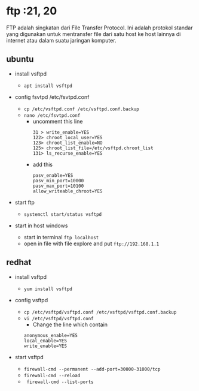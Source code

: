 # ftp :21, 20

FTP adalah singkatan dari File Transfer Protocol. Ini adalah protokol standar yang digunakan untuk mentransfer file dari satu host ke host lainnya di internet atau dalam suatu jaringan komputer.

## ubuntu
- install vsftpd
    - ```apt install vsftpd```

- config fsvtpd /etc/fsvtpd.conf
  - ```cp /etc/vsftpd.conf /etc/vsftpd.conf.backup```
  - ```nano /etc/fsvtpd.conf```
    - uncomment this line
      ```
      31 > write_enable=YES
      122> chroot_local_user=YES
      123> chroot_list_enable=NO
      125> chroot_list_file=/etc/vsftpd.chroot_list
      131> ls_recurse_enable=YES
      ```
    - add this
      ```
      pasv_enable=YES
      pasv_min_port=10000
      pasv_max_port=10100
      allow_writeable_chroot=YES
      ```

- start ftp
  - ```systemctl start/status vsftpd```

- start in host windows
  - start in terminal ```ftp localhost```
  - open in file with file explore and put ```ftp://192.168.1.1```

## redhat
- install vsftpd
  - ```yum install vsftpd```

- config vsftpd
  - ```cp /etc/vsftpd/vsftpd.conf /etc/vsftpd/vsftpd.conf.backup```
  - ```vi /etc/vsftpd/vsftpd.conf```
    - Change the line which contain
    ```
    anonymous_enable=YES
    local_enable=YES
    write_enable=YES
    ```

- start vsftpd
  - ```firewall-cmd --permanent --add-port=30000-31000/tcp```
  - ```firewall-cmd --reload```
  - ``` firewall-cmd --list-ports```